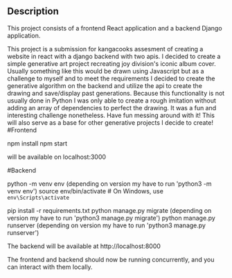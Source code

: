 ## Description

This project consists of a frontend React application and a backend Django application.

This project is a submission for kangacooks assesment of creating a website in react with a django backend with two apis. I decided to create a simple generative art project recreating joy division's iconic album cover. Usually something like this would be drawn using Javascript but as a challenge to myself and to meet the requirements I decided to create the generative algorithm on the backend and utilize the api to create the drawing and save/display past generations. Because this functionality is not usually done in Python I was only able to create a rough imitation without adding an array of dependencies to perfect the drawing. It was a fun and interesting challenge nonetheless. Have fun messing around with it! This will also serve as a base for other generative projects I decide to create!
#Frontend

npm install
npm start

will be available on localhost:3000

#Backend

python -m venv env (depending on version my have to run 'python3 -m venv env')
source env/bin/activate  # On Windows, use `env\Scripts\activate`

pip install -r requirements.txt
python manage.py migrate (depending on version my have to run 'python3 manage.py migrate')
python manage.py runserver (depending on version my have to run 'python3 manage.py runserver')

The backend will be available at http://localhost:8000

The frontend and backend should now be running concurrently, and you can interact with them locally.
